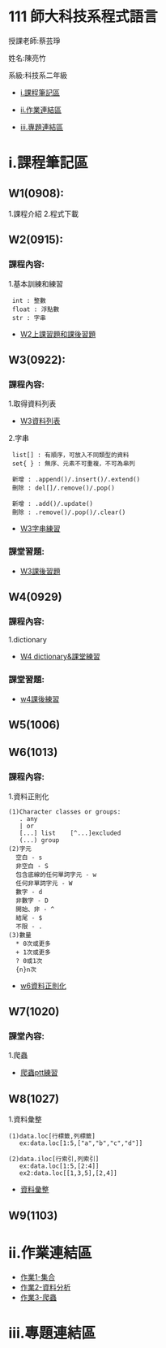 # 111 師大科技系程式語言

授課老師:蔡芸琤

姓名:陳亮竹

系級:科技系二年級

- [i.課程筆記區](https://github.com/awchu0323/PL#%E8%AA%B2%E7%A8%8B%E7%AD%86%E8%A8%98%E5%8D%80)

- [ii.作業連結區](https://github.com/awchu0323/PL#%E4%BD%9C%E6%A5%AD%E9%80%A3%E7%B5%90%E5%8D%80)

- [iii.專題連結區](https://github.com/awchu0323/PL#%E5%B0%88%E9%A1%8C%E9%80%A3%E7%B5%90%E5%8D%80)

# i.課程筆記區

## W1(0908):
 
  1.課程介紹
  2.程式下載
 
 ## W2(0915):
 
  ### 課程內容:
  
   1.基本訓練和練習
    
     int : 整數
     float : 浮點數
     str : 字串
  
  - [W2上課習題和課後習題](https://github.com/awchu0323/PL/tree/main/0915W1)
 
## W3(0922):
 
  ### 課程內容:
   1.取得資料列表
   - [W3資料列表](https://github.com/awchu0323/PL/blob/main/0922W2/0922%E4%B8%8A%E8%AA%B2%E6%B8%AC%E8%A9%A6.ipynb)
  
   2.字串
   
     list[] : 有順序，可放入不同類型的資料
     set{ } : 無序、元素不可重複，不可為串列
     
     新增 : .append()/.insert()/.extend()
     刪除 : del[]/.remove()/.pop()
     
     新增 : .add()/.update()
     刪除 : .remove()/.pop()/.clear()
     
   - [W3字串練習](https://github.com/awchu0323/PL/blob/main/0922W2/w3%20%E5%AD%97%E4%B8%B2.ipynb)
  
  ### 課堂習題:
   - [W3課後習題](https://github.com/awchu0323/PL/blob/main/0922W2/W3%20%E8%AA%B2%E5%A0%82%E7%B7%B4%E7%BF%921.ipynb)
 
## W4(0929)
  
  ### 課程內容:
   1.dictionary
  - [W4 dictionary&課堂練習](https://github.com/awchu0323/PL/blob/main/0929W4/0929w4%20%E4%B8%8A%E8%AA%B2.ipynb)
  
  ### 課堂習題:
  - [w4課後練習](https://github.com/awchu0323/PL/blob/main/0929W4/0929w4%20%E8%AA%B2%E5%A0%82%E7%B7%B4%E7%BF%92.ipynb)
  
## W5(1006) 

## W6(1013) 
 ### 課程內容:
  1.資料正則化
  
    (1)Character classes or groups:
       . any 
       | or
       [...] list    [^...]excluded
       (...) group
    (2)字元
      空白 - s
      非空白 - S
      包含底線的任何單詞字元 - w
      任何非單詞字元 - W
      數字 - d
      非數字 - D
      開始、非 - ^
      結尾 - $
      不限 - .
    (3)數量
      * 0次或更多
      + 1次或更多
      ? 0或1次
      {n}n次
      
   - [w6資料正則化](https://github.com/awchu0323/PL/blob/main/1013W6/W6%E8%B3%87%E6%96%99%E6%AD%A3%E8%B2%AC%E5%8C%96.ipynb) 
  
## W7(1020) 

 ### 課堂內容:
  1.爬蟲
  - [爬蟲ptt練習](https://github.com/awchu0323/PL/blob/main/%E4%BD%9C%E6%A5%AD3/%E7%88%AC%E8%9F%B2.ipynb)
 
## W8(1027)
  1.資料彙整
  
    (1)data.loc[行標籤,列標籤]
       ex:data.loc[1:5,["a","b","c","d"]]
    
    (2)data.iloc[行索引,列索引]
       ex:data.loc[1:5,[2:4]]
       ex2:data.loc[[1,3,5],[2,4]]
          
  - [資料彙整](https://github.com/awchu0323/PL/blob/main/1027W8/%E8%B3%87%E6%96%99%E5%BD%99%E6%95%B41027.ipynb)
## W9(1103)
   
# ii.作業連結區

   - [作業1-集合](https://github.com/awchu0323/PL/blob/main/%E4%BD%9C%E6%A5%AD1/%E4%BD%9C%E6%A5%AD1.ipynb)
   - [作業2-資料分析](https://github.com/awchu0323/PL/blob/main/%E4%BD%9C%E6%A5%AD2/%E4%BD%9C%E6%A5%AD2.ipynb)
   - [作業3-爬蟲](https://github.com/awchu0323/PL/blob/main/%E4%BD%9C%E6%A5%AD3/%E4%BD%9C%E6%A5%AD3.ipynb)

# iii.專題連結區
